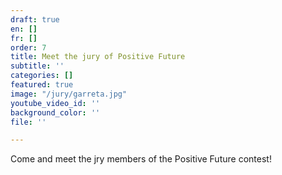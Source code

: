 ```yaml
---
draft: true
en: []
fr: []
order: 7
title: Meet the jury of Positive Future
subtitle: ''
categories: []
featured: true
image: "/jury/garreta.jpg"
youtube_video_id: ''
background_color: ''
file: ''

---
```

Come and meet the jry members of the Positive Future contest!